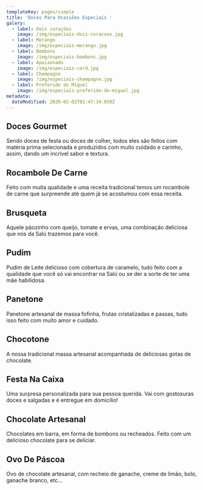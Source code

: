 ```yaml
---
templateKey: pages/simple
title: 'Doces Para Ocasiões Especiais '
galery:
  - label: Dois corações
    image: /img/especiais-dois-coracoes.jpg
  - label: Morango
    image: /img/especiais-morango.jpg
  - label: Bombons
    image: /img/especiais-bombons.jpg
  - label: Apaixonado
    image: /img/especiais-card.jpg
  - label: Champagne
    image: /img/especiais-champagne.jpg
  - label: Preferido do Miguel
    image: /img/especiais-preferido-do-miguel.jpg
metadata:
  dateModified: 2020-02-02T02:47:34.059Z
---
```

## Doces Gourmet

Sendo doces de festa ou doces de colher, todos eles são feitos com matéria prima selecionada e produzidos com muito cuidado e carinho, assim, dando um incrível sabor e textura.

## Rocambole De Carne

Feito com muita qualidade e uma receita tradicional temos um rocambole de carne que surpreende até quem já se acostumou com essa receita.

## Brusqueta

Aquele pãozinho com queijo, tomate e ervas, uma combinação deliciosa que nós da Salú trazemos para você.

## Pudim

Pudim de Leite delicioso com cobertura de caramelo, tudo feito com a qualidade que você só vai encontrar na Salú ou se der a sorte de ter uma mãe habilidosa.

## Panetone

Panetone artesanal de massa fofinha, frutas cristalizadas e passas, tudo isso feito com muito amor e cuidado.

## Chocotone

A nossa tradicional massa artesanal acompanhada de deliciosas gotas de chocolate.

## Festa Na Caixa

Uma surpresa personalizada para sua pessoa querida. Vai com gostosuras doces e salgadas e é entregue em domicílio!

## Chocolate Artesanal

Chocolates em barra, em forma de bombons ou recheados. Feito com um delicioso chocolate para se deliciar.

## Ovo De Páscoa

Ovo de chocolate artesanal, com recheio de ganache, creme de limão, bolo, ganache branco, etc…
